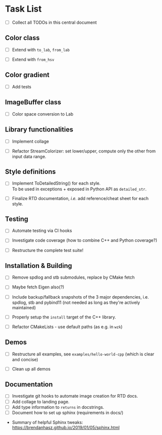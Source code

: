 # Task List
* [ ] Collect all TODOs in this central document


## Color class
* [ ] Extend with `to_lab`, `from_lab`
* [ ] Extend with `from_hsv`


## Color gradient
* [ ] Add tests


## ImageBuffer class
* [ ] Color space conversion to Lab


## Library functionalities
* [ ] Implement collage
* [ ] Refactor StreamColorizer: set lower/upper, compute only the other from input data range.


## Style definitions
* [ ] Implement ToDetailedString() for each style.  
  To be used in exceptions + exposed in Python API as `detailed_str`.
* [ ] Finalize RTD documentation, *i.e.* add reference/cheat sheet for each style.


## Testing
* [ ] Automate testing via CI hooks
* [ ] Investigate code coverage (how to combine C++ and Python coverage?)
* [ ] Restructure the complete test suite!


## Installation & Building
* [ ] Remove spdlog and stb submodules, replace by CMake fetch
* [ ] Maybe fetch Eigen also(?)
* [ ] Include backup/fallback snapshots of the 3 major dependencies, i.e. spdlog, stb and pybind11 (not needed as long as they're actively maintained)
* [ ] Properly setup the `install` target of the C++ library.
* [ ] Refactor CMakeLists - use default paths (as e.g. in `wzk`)


## Demos
* [ ] Restructure all examples, see ``examples/hello-world-cpp`` (which is clear and concise)
* [ ] Clean up all demos


## Documentation
* [ ] Investigate git hooks to automate image creation for RTD docs.
* [ ] Add collage to landing page.
* [ ] Add type information to `returns` in docstrings.
* [ ] Document how to set up sphinx (requirements in docs/)
* Summary of helpful Sphinx tweaks: https://brendanhasz.github.io/2019/01/05/sphinx.html



